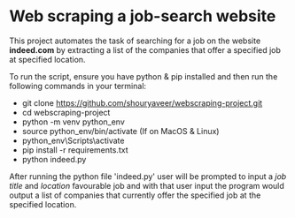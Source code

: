 # Web scraping a job-search website

This project automates the task of searching for a job on the website **indeed.com** by extracting a list of the companies that offer a specified job at specified location.

To run the script, ensure you have python & pip installed and then run the following commands in your terminal:
* git clone https://github.com/shouryaveer/webscraping-project.git
* cd webscraping-project
* python -m venv python_env
* source python_env/bin/activate (If on MacOS & Linux)
* python_env\Scripts\activate
* pip install -r requirements.txt
* python indeed.py

After running the python file 'indeed.py' user will be prompted to input a *job title* and *location* favourable job and with that user input the program would output a list of companies that currently offer the specified job at the specified location.